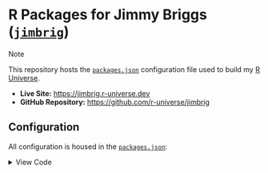 # R Packages for Jimmy Briggs ([`jimbrig`](https://github.com/jimbrig))

> [!NOTE]
> This repository hosts the [`packages.json`](packages.json) configuration file used to build my [R Universe](https://jimbrig.r-universe.dev/).

- **Live Site:** <https://jimbrig.r-universe.dev>
- **GitHub Repository:** <https://github.com/r-universe/jimbrig>

## Configuration

All configuration is housed in the [`packages.json`](packages.json):

<details><summary>View Code</summary><p>

```json
[
  {
    "package": "jimstools",
    "url": "https://github.com/jimbrig/jimstools"
  },
  {
    "package": "lossrx",
    "url": "https://github.com/jimbrig/lossrx"
  },
  {
    "package": "losdevtapp",
    "url": "https://github.com/jimbrig/lossdevtapp"
  },
  {
    "package": "configR",
    "url": "https://github.com/jimbrig/configR"
  },
  {
    "package": "templateeR",
    "url": "https://github.com/jimbrig/templateeR"
  },
  {
    "package": "browsr",
    "url": "https://github.com/jimbrig/browsr"
  },
  {
    "package": "buildtools",
    "url": "https://github.com/jimbrig/buildtools"
  },
  {
    "package": "rtraining",
    "url": "https://github.com/jimbrig/rtraining"
  }
]
```

</p>details>

 ## Adding New Packages

 Make a new pull-request to append an entry to the [`packages.json`](packages.json) file, i.e.:

 ```json
{
  "package": "<packageName>",
  "url": "https://github.com/jimbrig/<packageName>"
}
```

## Installing Packages

To install a package from my universe, utilize the following syntax:

```R
install.packages("<packageName>", repos = "https://jimbrig.r-universe.dev")
```

alternatively, configure the `repos` option:

```R
options(
    repos = c(
        CRAN = "https://cloud.r-project.org",
        jimbrig = "https://jimbrig.r-universe.dev"
    )
)
install.packages("<packageName>")
```


